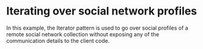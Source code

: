 # Iterating over social network profiles

In this example, the Iterator pattern is used to go over social profiles of a remote social network collection without exposing any of the communication details to the client code.
